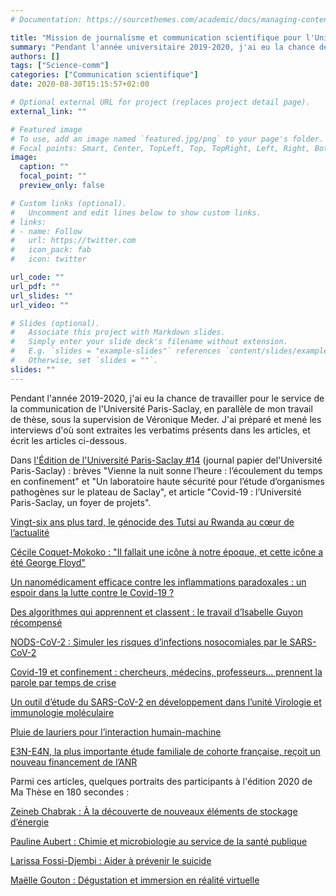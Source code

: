 ```yaml
---
# Documentation: https://sourcethemes.com/academic/docs/managing-content/

title: "Mission de journalisme et communication scientifique pour l'Université Paris-Saclay"
summary: "Pendant l'année universitaire 2019-2020, j'ai eu la chance de travailler pour le service de la communication de l'Université Paris-Saclay. Cette page recense les articles écrits dans ce cadre."
authors: []
tags: ["Science-comm"]
categories: ["Communication scientifique"]
date: 2020-08-30T15:15:57+02:00

# Optional external URL for project (replaces project detail page).
external_link: ""

# Featured image
# To use, add an image named `featured.jpg/png` to your page's folder.
# Focal points: Smart, Center, TopLeft, Top, TopRight, Left, Right, BottomLeft, Bottom, BottomRight.
image:
  caption: ""
  focal_point: ""
  preview_only: false

# Custom links (optional).
#   Uncomment and edit lines below to show custom links.
# links:
# - name: Follow
#   url: https://twitter.com
#   icon_pack: fab
#   icon: twitter

url_code: ""
url_pdf: ""
url_slides: ""
url_video: ""

# Slides (optional).
#   Associate this project with Markdown slides.
#   Simply enter your slide deck's filename without extension.
#   E.g. `slides = "example-slides"` references `content/slides/example-slides.md`.
#   Otherwise, set `slides = ""`.
slides: ""
---
```


Pendant l'année 2019-2020, j'ai eu la chance de travailler pour le service de la communication de l'Université Paris-Saclay, en parallèle de mon travail de thèse, sous la supervision de Véronique Meder. J'ai préparé et mené les interviews d'où sont extraites les verbatims présents dans les articles, et écrit les articles ci-dessous.

Dans [l'Édition de l'Université Paris-Saclay #14](https://www.universite-paris-saclay.fr/sites/default/files/2020-10/UPS_EDITION%2314_VF_WEB.pdf) (journal papier del'Université Paris-Saclay) : brèves "Vienne la nuit sonne  l’heure : l’écoulement du temps  en confinement" et "Un laboratoire haute sécurité pour l’étude d’organismes pathogènes sur le plateau de Saclay", et article "Covid-19 : l’Université Paris-Saclay, un foyer de projets". 


[Vingt-six ans plus tard, le génocide des Tutsi au Rwanda au cœur de l’actualité ](https://www.universite-paris-saclay.fr/actualites/vingt-six-ans-plus-tard-le-genocide-des-tutsi-au-rwanda-au-coeur-de-lactualite)

[Cécile Coquet-Mokoko : "Il fallait une icône à notre époque, et cette icône a été George Floyd"](https://www.universite-paris-saclay.fr/actualites/cecile-coquet-mokoko-il-fallait-une-icone-notre-epoque-et-cette-icone-ete-george-floyd)

[Un nanomédicament efficace contre les inflammations paradoxales : un espoir dans la lutte contre le Covid-19 ?](https://www.universite-paris-saclay.fr/actualites/un-nanomedicament-efficace-contre-les-inflammations-paradoxales-un-espoir-dans-la-lutte-contre-le-covid-19)

[Des algorithmes qui apprennent et classent : le travail d’Isabelle Guyon récompensé ](https://www.universite-paris-saclay.fr/actualites/des-algorithmes-qui-apprennent-et-classent-le-travail-disabelle-guyon-recompense)

  [NODS-CoV-2 : Simuler les risques d’infections nosocomiales par le SARS-CoV-2](https://www.universite-paris-saclay.fr/actualites/nods-cov-2-simuler-les-risques-dinfections-nosocomiales-par-le-sars-cov-2)

[Covid-19 et confinement : chercheurs, médecins, professeurs... prennent la parole par temps de crise](https://www.universite-paris-saclay.fr/actualites/covid-19-et-confinement-chercheurs-medecins-professeurs-prennent-la-parole-par-temps-de-crise)

[Un outil d’étude du SARS-CoV-2 en développement dans l’unité Virologie et immunologie moléculaire](https://www.universite-paris-saclay.fr/actualites/un-outil-detude-du-sars-cov-2-en-developpement-dans-lunite-virologie-et-immunologie-moleculaire)

[Pluie de lauriers pour l’interaction humain-machine](https://www.universite-paris-saclay.fr/actualites/pluie-de-lauriers-pour-linteraction-humain-machine)

[E3N-E4N, la plus importante étude familiale de cohorte française, reçoit un nouveau financement de l’ANR](https://www.universite-paris-saclay.fr/actualites/e3n-e4n-la-plus-importante-etude-familiale-de-cohorte-francaise-recoit-un-nouveau)

Parmi ces articles, quelques portraits des participants à l'édition 2020 de Ma Thèse en 180 secondes : 

[Zeineb Chabrak : À la découverte de nouveaux éléments de stockage d’énergie](https://www.universite-paris-saclay.fr/zeineb-chabrak-la-decouverte-de-nouveaux-elements-de-stockage-denergie)

[Pauline Aubert : Chimie et microbiologie au service de la santé publique](https://www.universite-paris-saclay.fr/pauline-aubert-chimie-et-microbiologie-au-service-de-la-sante-publique)

[Larissa Fossi-Djembi : Aider à prévenir le suicide](https://www.universite-paris-saclay.fr/larissa-fossi-djembi-aider-prevenir-le-suicide)

[Maëlle Gouton : Dégustation et immersion en réalité virtuelle](https://www.universite-paris-saclay.fr/maelle-gouton-degustation-et-immersion-en-realite-virtuelle)
